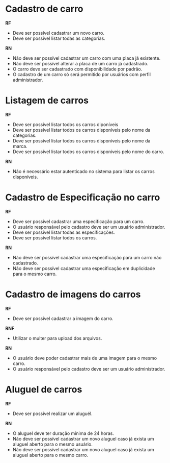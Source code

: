 # Cadastro de carro

**RF**
- Deve ser possível cadastrar um novo carro.
- Deve ser possível listar todas as categorias.

**RN**
- Não deve ser possível cadastrar um carro com uma placa já existente.
- Não deve ser possível alterar a placa de um carro já cadastrado.
- O carro deve ser cadastrado com disponibilidade por padrão.
- O cadastro de um carro só será permitido por usuários com perfil administrador.

# Listagem de carros

**RF**
- Deve ser possível listar todos os carros diponíveis
- Deve ser possível listar todos os carros disponíveis pelo nome da categorias.
- Deve ser possível listar todos os carros disponíveis pelo nome da marca.
- Deve ser possível listar todos os carros disponíveis pelo nome do carro.

**RN**
- Não é necessário estar autenticado no sistema para listar os carros disponíveis.

# Cadastro de Especificação no carro

**RF**
- Deve ser possível cadastrar uma especificação para um carro.
- O usuário responsável pelo cadastro deve ser um usuário administrador.
- Deve ser possível listar todas as especificações.
- Deve ser possível listar todos os carros.

**RN**
- Não deve ser possível cadastrar uma especificação para um carro não cadastrado.
- Não deve ser possível cadastrar uma especificação em duplicidade para o mesmo carro.

# Cadastro de imagens do carros

**RF**
- Deve ser possível cadastrar a imagem do carro.

**RNF**
- Utilizar o multer para upload dos arquivos.

**RN**
- O usuário deve poder cadastrar mais de uma imagem para o mesmo carro.
- O usuário responsável pelo cadastro deve ser um usuário administrador.

# Aluguel de carros

**RF**
- Deve ser possível realizar um aluguél.

**RN**
- O aluguel deve ter duração mínima de 24 horas.
- Não deve ser possível cadastrar um novo aluguel caso já exista um aluguel aberto para o mesmo usuário.
- Não deve ser possível cadastrar um novo aluguel caso já exista um aluguel aberto para o mesmo carro.
